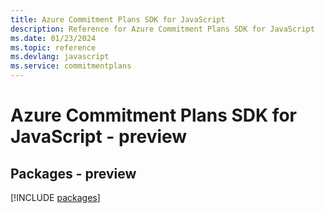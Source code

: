 ```yaml
---
title: Azure Commitment Plans SDK for JavaScript
description: Reference for Azure Commitment Plans SDK for JavaScript
ms.date: 01/23/2024
ms.topic: reference
ms.devlang: javascript
ms.service: commitmentplans
---
```

# Azure Commitment Plans SDK for JavaScript - preview
## Packages - preview
[!INCLUDE [packages](commitment-plans-index.md)]